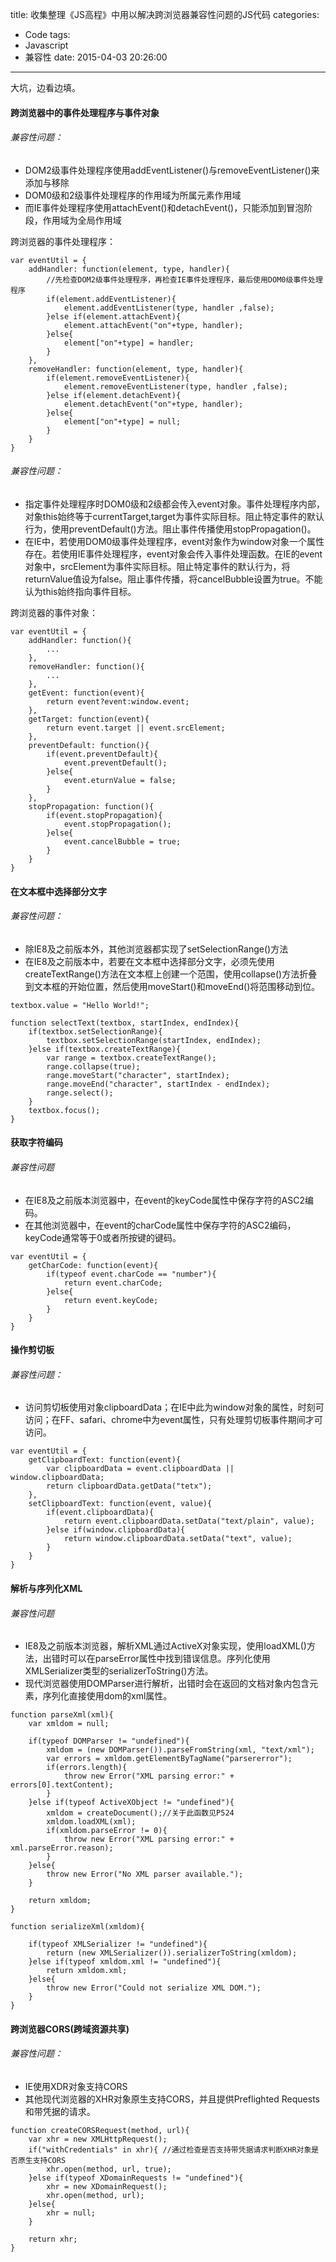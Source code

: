 title: 收集整理《JS高程》中用以解决跨浏览器兼容性问题的JS代码
categories:
  - Code
tags:
  - Javascript
  - 兼容性
date: 2015-04-03 20:26:00
---

大坑，边看边填。

<!-- more -->

#### 跨浏览器中的事件处理程序与事件对象

###### 兼容性问题：

* DOM2级事件处理程序使用addEventListener()与removeEventListener()来添加与移除
* DOM0级和2级事件处理程序的作用域为所属元素作用域
* 而IE事件处理程序使用attachEvent()和detachEvent()，只能添加到冒泡阶段，作用域为全局作用域

跨浏览器的事件处理程序：

```
var eventUtil = {
    addHandler: function(element, type, handler){
        //先检查DOM2级事件处理程序，再检查IE事件处理程序，最后使用DOM0级事件处理程序
        if(element.addEventListener){
            element.addEventListener(type, handler ,false);
        }else if(element.attachEvent){
            element.attachEvent("on"+type, handler);
        }else{
            element["on"+type] = handler;
        }
    },
    removeHandler: function(element, type, handler){
        if(element.removeEventListener){
            element.removeEventListener(type, handler ,false);
        }else if(element.detachEvent){
            element.detachEvent("on"+type, handler);
        }else{
            element["on"+type] = null;
        }
    }
}
```

###### 兼容性问题：

* 指定事件处理程序时DOM0级和2级都会传入event对象。事件处理程序内部，对象this始终等于currentTarget,target为事件实际目标。阻止特定事件的默认行为，使用preventDefault()方法。阻止事件传播使用stopPropagation()。
* 在IE中，若使用DOM0级事件处理程序，event对象作为window对象一个属性存在。若使用IE事件处理程序，event对象会传入事件处理函数。在IE的event对象中，srcElement为事件实际目标。阻止特定事件的默认行为，将returnValue值设为false。阻止事件传播，将cancelBubble设置为true。不能认为this始终指向事件目标。

跨浏览器的事件对象：

```
var eventUtil = {
    addHandler: function(){
        ...
    },
    removeHandler: function(){
        ...
    },
    getEvent: function(event){
        return event?event:window.event;
    },
    getTarget: function(event){
        return event.target || event.srcElement;
    },
    preventDefault: function(){
        if(event.preventDefault){
            event.preventDefault();
        }else{
            event.eturnValue = false;
        }
    },
    stopPropagation: function(){
        if(event.stopPropagation){
            event.stopPropagation();
        }else{
            event.cancelBubble = true;
        }
    }
}
```

#### 在文本框中选择部分文字

###### 兼容性问题：

* 除IE8及之前版本外，其他浏览器都实现了setSelectionRange()方法
* 在IE8及之前版本中，若要在文本框中选择部分文字，必须先使用createTextRange()方法在文本框上创建一个范围，使用collapse()方法折叠到文本框的开始位置，然后使用moveStart()和moveEnd()将范围移动到位。

```
textbox.value = "Hello World!";

function selectText(textbox, startIndex, endIndex){
    if(textbox.setSelectionRange){
        textbox.setSelectionRange(startIndex, endIndex);
    }else if(textbox.createTextRange){
        var range = textbox.createTextRange();
        range.collapse(true);
        range.moveStart("character", startIndex);
        range.moveEnd("character", startIndex - endIndex);
        range.select();
    }
    textbox.focus();
}
```

#### 获取字符编码

###### 兼容性问题

* 在IE8及之前版本浏览器中，在event的keyCode属性中保存字符的ASC2编码。
* 在其他浏览器中，在event的charCode属性中保存字符的ASC2编码，keyCode通常等于0或者所按键的键码。

```
var eventUtil = {
    getCharCode: function(event){
        if(typeof event.charCode == "number"){
            return event.charCode;
        }else{
            return event.keyCode;
        }
    }
}
```

#### 操作剪切板

###### 兼容性问题：

* 访问剪切板使用对象clipboardData；在IE中此为window对象的属性，时刻可访问；在FF、safari、chrome中为event属性，只有处理剪切板事件期间才可访问。

```
var eventUtil = {
    getClipboardText: function(event){
        var clipboardData = event.clipboardData || window.clipboardData;
        return clipboardData.getData("tetx");
    },
    setClipboardText: function(event, value){
        if(event.clipboardData){
            return event.clipboardData.setData("text/plain", value);
        }else if(window.clipboardData){
            return window.clipboardData.setData("text", value);
        }
    }
}
```

#### 解析与序列化XML

###### 兼容性问题

* IE8及之前版本浏览器，解析XML通过ActiveX对象实现，使用loadXML()方法，出错时可以在parseError属性中找到错误信息。序列化使用XMLSerializer类型的serializerToString()方法。
* 现代浏览器使用DOMParser进行解析，出错时会在返回的文档对象内包含<parsererror>元素，序列化直接使用dom的xml属性。

```
function parseXml(xml){
    var xmldom = null;
    
    if(typeof DOMParser != "undefined"){
        xmldom = (new DOMParser()).parseFromString(xml, "text/xml");
        var errors = xmldom.getElementByTagName("parsererror");
        if(errors.length){
            throw new Error("XML parsing error:" + errors[0].textContent);
        }
    }else if(typeof ActiveXObject != "undefined"){
        xmldom = createDocument();//关于此函数见P524
        xmldom.loadXML(xml);
        if(xmldom.parseError != 0){
            throw new Error("XML parsing error:" + xml.parseError.reason);
        }
    }else{
        throw new Error("No XML parser available.");
    }
    
    return xmldom;
}

function serializeXml(xmldom){

    if(typeof XMLSerializer != "undefined"){
        return (new XMLSerializer()).serializerToString(xmldom);
    }else if(typeof xmldom.xml != "undefined"){
        return xmldom.xml;
    }else{
        throw new Error("Could not serialize XML DOM.");
    }
}
```

#### 跨浏览器CORS(跨域资源共享)

###### 兼容性问题：

* IE使用XDR对象支持CORS
* 其他现代浏览器的XHR对象原生支持CORS，并且提供Preflighted Requests和带凭据的请求。

```
function createCORSRequest(method, url){
    var xhr = new XMLHttpRequest();
    if("withCredentials" in xhr){ //通过检查是否支持带凭据请求判断XHR对象是否原生支持CORS
        xhr.open(method, url, true);
    }else if(typeof XDomainRequests != "undefined"){
        xhr = new XDomainRequest();
        xhr.open(method, url);
    }else{
        xhr = null;
    }
    
    return xhr;
}
```
